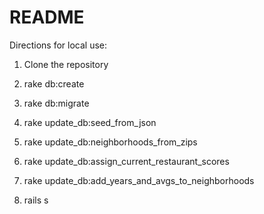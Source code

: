 # README

Directions for local use:
1. Clone the repository
2. rake db:create
3. rake db:migrate
4. rake update_db:seed_from_json
5. rake update_db:neighborhoods_from_zips 
6. rake update_db:assign_current_restaurant_scores
7. rake update_db:add_years_and_avgs_to_neighborhoods  

8. rails s
